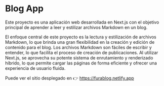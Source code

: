 # Blog App

Este proyecto es una aplicación web desarrollada en Next.js con el objetivo principal de aprender a leer y estilizar archivos Markdown en un blog. 

El enfoque central de este proyecto es la lectura y estilización de archivos Markdown, lo que brinda una gran flexibilidad en la creación y edición de contenido para el blog. Los archivos Markdown son fáciles de escribir y entender, lo que facilita el proceso de creación de publicaciones. Al utilizar Next.js, se aprovecha su potente sistema de enrutamiento y renderizado híbrido, lo que permite cargar las páginas de forma eficiente y ofrecer una experiencia de usuario fluida.

Puede ver el sitio desplegado en 👉 https://furablog.netlify.app